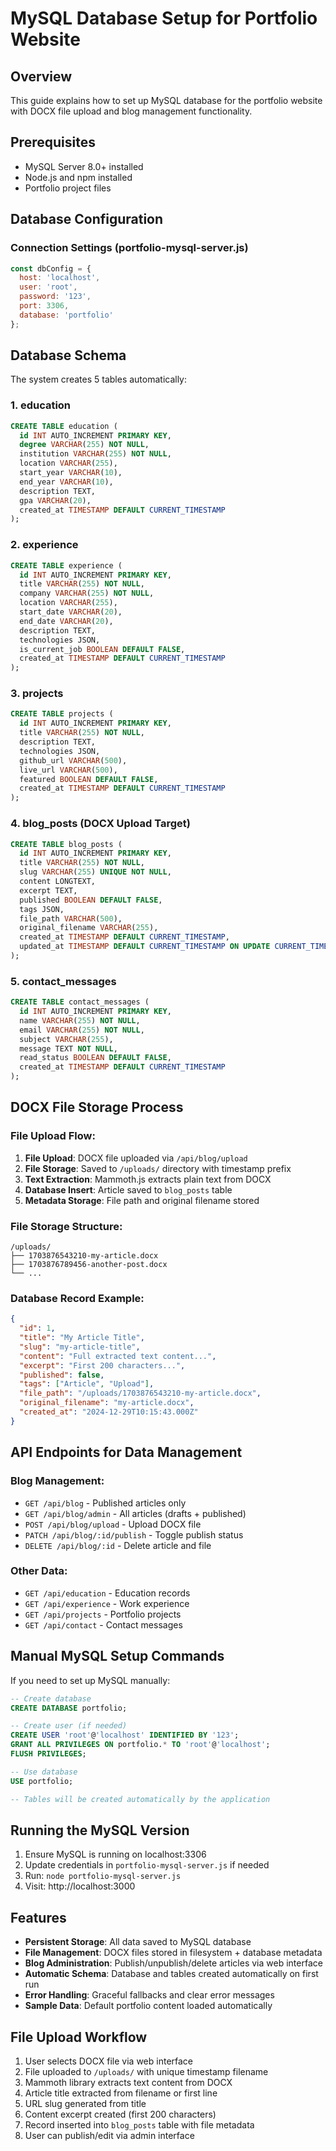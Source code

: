 # MySQL Database Setup for Portfolio Website

## Overview
This guide explains how to set up MySQL database for the portfolio website with DOCX file upload and blog management functionality.

## Prerequisites
- MySQL Server 8.0+ installed
- Node.js and npm installed
- Portfolio project files

## Database Configuration

### Connection Settings (portfolio-mysql-server.js)
```javascript
const dbConfig = {
  host: 'localhost',
  user: 'root', 
  password: '123',
  port: 3306,
  database: 'portfolio'
};
```

## Database Schema

The system creates 5 tables automatically:

### 1. education
```sql
CREATE TABLE education (
  id INT AUTO_INCREMENT PRIMARY KEY,
  degree VARCHAR(255) NOT NULL,
  institution VARCHAR(255) NOT NULL,
  location VARCHAR(255),
  start_year VARCHAR(10),
  end_year VARCHAR(10),
  description TEXT,
  gpa VARCHAR(20),
  created_at TIMESTAMP DEFAULT CURRENT_TIMESTAMP
);
```

### 2. experience  
```sql
CREATE TABLE experience (
  id INT AUTO_INCREMENT PRIMARY KEY,
  title VARCHAR(255) NOT NULL,
  company VARCHAR(255) NOT NULL,
  location VARCHAR(255),
  start_date VARCHAR(20),
  end_date VARCHAR(20),
  description TEXT,
  technologies JSON,
  is_current_job BOOLEAN DEFAULT FALSE,
  created_at TIMESTAMP DEFAULT CURRENT_TIMESTAMP
);
```

### 3. projects
```sql
CREATE TABLE projects (
  id INT AUTO_INCREMENT PRIMARY KEY,
  title VARCHAR(255) NOT NULL,
  description TEXT,
  technologies JSON,
  github_url VARCHAR(500),
  live_url VARCHAR(500),
  featured BOOLEAN DEFAULT FALSE,
  created_at TIMESTAMP DEFAULT CURRENT_TIMESTAMP
);
```

### 4. blog_posts (DOCX Upload Target)
```sql
CREATE TABLE blog_posts (
  id INT AUTO_INCREMENT PRIMARY KEY,
  title VARCHAR(255) NOT NULL,
  slug VARCHAR(255) UNIQUE NOT NULL,
  content LONGTEXT,
  excerpt TEXT,
  published BOOLEAN DEFAULT FALSE,
  tags JSON,
  file_path VARCHAR(500),
  original_filename VARCHAR(255),
  created_at TIMESTAMP DEFAULT CURRENT_TIMESTAMP,
  updated_at TIMESTAMP DEFAULT CURRENT_TIMESTAMP ON UPDATE CURRENT_TIMESTAMP
);
```

### 5. contact_messages
```sql
CREATE TABLE contact_messages (
  id INT AUTO_INCREMENT PRIMARY KEY,
  name VARCHAR(255) NOT NULL,
  email VARCHAR(255) NOT NULL,
  subject VARCHAR(255),
  message TEXT NOT NULL,
  read_status BOOLEAN DEFAULT FALSE,
  created_at TIMESTAMP DEFAULT CURRENT_TIMESTAMP
);
```

## DOCX File Storage Process

### File Upload Flow:
1. **File Upload**: DOCX file uploaded via `/api/blog/upload`
2. **File Storage**: Saved to `/uploads/` directory with timestamp prefix
3. **Text Extraction**: Mammoth.js extracts plain text from DOCX
4. **Database Insert**: Article saved to `blog_posts` table
5. **Metadata Storage**: File path and original filename stored

### File Storage Structure:
```
/uploads/
├── 1703876543210-my-article.docx
├── 1703876789456-another-post.docx
└── ...
```

### Database Record Example:
```json
{
  "id": 1,
  "title": "My Article Title",
  "slug": "my-article-title",
  "content": "Full extracted text content...",
  "excerpt": "First 200 characters...",
  "published": false,
  "tags": ["Article", "Upload"],
  "file_path": "/uploads/1703876543210-my-article.docx",
  "original_filename": "my-article.docx",
  "created_at": "2024-12-29T10:15:43.000Z"
}
```

## API Endpoints for Data Management

### Blog Management:
- `GET /api/blog` - Published articles only
- `GET /api/blog/admin` - All articles (drafts + published)
- `POST /api/blog/upload` - Upload DOCX file
- `PATCH /api/blog/:id/publish` - Toggle publish status
- `DELETE /api/blog/:id` - Delete article and file

### Other Data:
- `GET /api/education` - Education records
- `GET /api/experience` - Work experience
- `GET /api/projects` - Portfolio projects
- `GET /api/contact` - Contact messages

## Manual MySQL Setup Commands

If you need to set up MySQL manually:

```sql
-- Create database
CREATE DATABASE portfolio;

-- Create user (if needed)
CREATE USER 'root'@'localhost' IDENTIFIED BY '123';
GRANT ALL PRIVILEGES ON portfolio.* TO 'root'@'localhost';
FLUSH PRIVILEGES;

-- Use database
USE portfolio;

-- Tables will be created automatically by the application
```

## Running the MySQL Version

1. Ensure MySQL is running on localhost:3306
2. Update credentials in `portfolio-mysql-server.js` if needed
3. Run: `node portfolio-mysql-server.js`
4. Visit: http://localhost:3000

## Features

- **Persistent Storage**: All data saved to MySQL database
- **File Management**: DOCX files stored in filesystem + database metadata
- **Blog Administration**: Publish/unpublish/delete articles via web interface
- **Automatic Schema**: Database and tables created automatically on first run
- **Error Handling**: Graceful fallbacks and clear error messages
- **Sample Data**: Default portfolio content loaded automatically

## File Upload Workflow

1. User selects DOCX file via web interface
2. File uploaded to `/uploads/` with unique timestamp filename
3. Mammoth library extracts text content from DOCX
4. Article title extracted from filename or first line
5. URL slug generated from title
6. Content excerpt created (first 200 characters)
7. Record inserted into `blog_posts` table with file metadata
8. User can publish/edit via admin interface